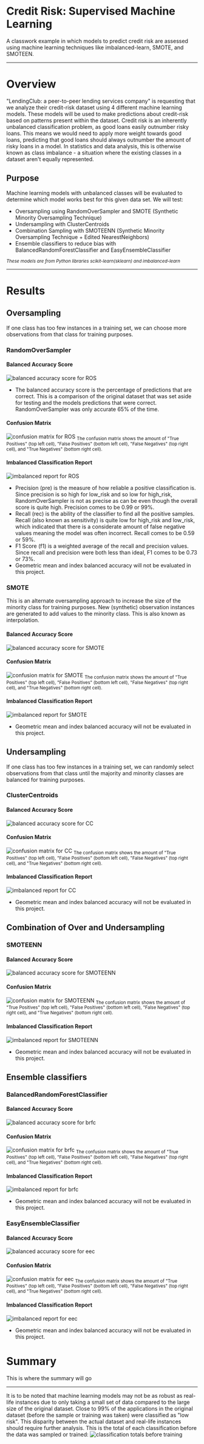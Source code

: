 # Credit Risk: Supervised Machine Learning
A classwork example in which models to predict credit risk are assessed using machine learning techniques like imbalanced-learn, SMOTE, and SMOTEEN. 

---
# Overview
"LendingClub: a peer-to-peer lending services company" is requesting that we analyze their credit-risk dataset using 4 different machine learning models. These models will be used to make predictions about credit-risk based on patterns present within the dataset. Credit risk is an inherently unbalanced classification problem, as good loans easily outnumber risky loans. This means we would need to apply more weight towards good loans, predicting that good loans should always outnumber the amount of risky loans in a model. In statistics and data analysis, this is otherwise known as class imbalance - a situation where the existing classes in a dataset aren't equally represented. 

## Purpose
Machine learning models with unbalanced classes will be evaluated to determine which model works best for this given data set. We will test:
* Oversampling using RandomOverSampler and SMOTE (Synthetic Minority Oversampling Technique)
* Undersampling with ClusterCentroids
* Combination Sampling with SMOTEENN (Synthetic Minority Oversampling Technique + Edited NearestNeighbors)
* Ensemble classifiers to reduce bias with BalancedRandomForestClassifier and EasyEnsembleClassifier

<sub>*These models are from Python libraries scikit-learn(sklearn) and imbalanced-learn*</sub>

---

# Results
## Oversampling
If one class has too few instances in a training set, we can choose more observations from that class for training purposes. 

### RandomOverSampler
#### Balanced Accuracy Score
![balanced accuracy score for ROS](Resources/balanced_accuracy_ROS.png)
* The balanced accuracy score is the percentage of predictions that are correct. This is a comparison of the original dataset that was set aside for testing and the models predictions that were correct. RandomOverSampler was only accurate 65% of the time. 

#### Confusion Matrix
![confusion matrix for ROS](Resources/cm_ROS.png)
<sub>The confusion matrix shows the amount of "True Positives" (top left cell), "False Positives" (bottom left cell), "False Negatives" (top right cell), and "True Negatives" (bottom right cell). </sub>

#### Imbalanced Classification Report
![imbalanced report for ROS](Resources/report_ROS.png)

* Precision (pre) is the measure of how reliable a positive classification is. Since precision is so high for low_risk and so low for high_risk, RandomOverSampler is not as precise as can be even though the overall score is quite high. Precision comes to be 0.99 or 99%.
* Recall (rec) is the ability of the classifier to find all the positive samples. Recall (also known as sensitivity) is quite low for high_risk and low_risk, which indicated that there is a considerate amount of false negative values meaning the model was often incorrect. Recall comes to be 0.59 or 59%.
* F1 Score (f1) is a weighted average of the recall and precision values. Since recall and precision were both less than ideal, F1 comes to be 0.73 or 73%.
* Geometric mean and index balanced accuracy will not be evaluated in this project.

### SMOTE
This is an alternate oversampling approach to increase the size of the minority class for training purposes. New (synthetic) observation instances are generated to add values to the minority class. This is also known as interpolation.

#### Balanced Accuracy Score
![balanced accuracy score for SMOTE](Resources/balanced_accuracy_SMOTE.png)

#### Confusion Matrix
![confusion matrix for SMOTE](Resources/cm_SMOTE.png)
<sub>The confusion matrix shows the amount of "True Positives" (top left cell), "False Positives" (bottom left cell), "False Negatives" (top right cell), and "True Negatives" (bottom right cell). </sub>

#### Imbalanced Classification Report
![imbalanced report for SMOTE](Resources/report_SMOTE.png)

* Geometric mean and index balanced accuracy will not be evaluated in this project.

## Undersampling
If one class has too few instances in a training set, we can randomly select observations from that class until the majority and minority classes are balanced for training purposes. 

### ClusterCentroids
#### Balanced Accuracy Score
![balanced accuracy score for CC](Resources/balanced_accuracy_CC.png)

#### Confusion Matrix
![confusion matrix for CC](Resources/cm_CC.png)
<sub>The confusion matrix shows the amount of "True Positives" (top left cell), "False Positives" (bottom left cell), "False Negatives" (top right cell), and "True Negatives" (bottom right cell). </sub>

#### Imbalanced Classification Report
![imbalanced report for CC](Resources/report_CC.png)

* Geometric mean and index balanced accuracy will not be evaluated in this project.

## Combination of Over and Undersampling
### SMOTEENN
#### Balanced Accuracy Score
![balanced accuracy score for SMOTEENN](Resources/balanced_accuracy_SMOTEENN.png)

#### Confusion Matrix
![confusion matrix for SMOTEENN](Resources/cm_SMOTEENN.png)
<sub>The confusion matrix shows the amount of "True Positives" (top left cell), "False Positives" (bottom left cell), "False Negatives" (top right cell), and "True Negatives" (bottom right cell). </sub>

#### Imbalanced Classification Report
![imbalanced report for SMOTEENN](Resources/report_SMOTEENN.png)

* Geometric mean and index balanced accuracy will not be evaluated in this project.

## Ensemble classifiers
### BalancedRandomForestClassifier
#### Balanced Accuracy Score
![balanced accuracy score for brfc](Resources/balanced_accuracy_brfc.png)

#### Confusion Matrix
![confusion matrix for brfc](Resources/cm_brfc.png)
<sub>The confusion matrix shows the amount of "True Positives" (top left cell), "False Positives" (bottom left cell), "False Negatives" (top right cell), and "True Negatives" (bottom right cell). </sub>

#### Imbalanced Classification Report
![imbalanced report for brfc](Resources/report_brfc.png)

* Geometric mean and index balanced accuracy will not be evaluated in this project.

### EasyEnsembleClassifier
#### Balanced Accuracy Score
![balanced accuracy score for eec](Resources/balanced_accuracy_eec.png)

#### Confusion Matrix
![confusion matrix for eec](Resources/cm_eec.png)
<sub>The confusion matrix shows the amount of "True Positives" (top left cell), "False Positives" (bottom left cell), "False Negatives" (top right cell), and "True Negatives" (bottom right cell). </sub>

#### Imbalanced Classification Report
![imbalanced report for eec](Resources/report_eec.png)

* Geometric mean and index balanced accuracy will not be evaluated in this project.

# Summary 
This is where the summary will go

---

It is to be noted that machine learning models may not be as robust as real-life instances due to only taking a small set of data compared to the large size of the original dataset. Close to 99% of the applications in the original dataset (before the sample or training was taken) were classified as "low risk". This disparity between the actual dataset and real-life instances should require further analysis.
This is the total of each classification before the data was sampled or trained:
![classification totals before training](Resources/original_data.png)
